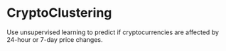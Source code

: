 # CryptoClustering
Use  unsupervised learning to predict if cryptocurrencies are affected by 24-hour or 7-day price changes.

